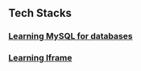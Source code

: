 ## Tech Stacks

### [Learning MySQL for databases](./Tech_Stacks/Learning_MySQL.md)
### [Learning Iframe](./Tech_Stacks/Iframe.md)

